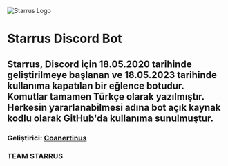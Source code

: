 ![Starrus Logo](https://imgur.com/iJh9KaC.png)

# Starrus Discord Bot

## Starrus, Discord için 18.05.2020 tarihinde geliştirilmeye başlanan ve 18.05.2023 tarihinde kullanıma kapatılan bir eğlence botudur. Komutlar tamamen Türkçe olarak yazılmıştır. Herkesin yararlanabilmesi adına bot açık kaynak kodlu olarak GitHub'da kullanıma sunulmuştur.

### Geliştirici: [Coanertinus](https://linktr.ee/coaaaa)
### TEAM STARRUS
